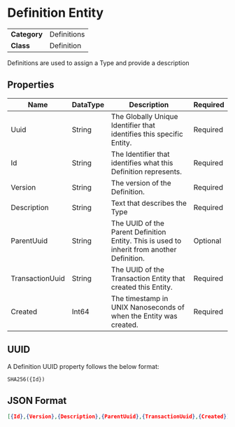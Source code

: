 # Definition Entity
<table>
    <tbody>
        <tr>
            <td class="row-header"><b>Category</b></td>
            <td>Definitions</td>
        </tr>
        <tr>
            <td class="row-header"><b>Class</b></td>
            <td>Definition</td>
        </tr>
    </tbody>
</table>

Definitions are used to assign a Type and provide a description


## Properties
<table style="width: 100%;">
    <thead>
        <tr>
            <th>Name</th>
            <th>DataType</th>
            <th>Description</th>
            <th>Required</th>
        </tr>
    </thead>
    <tbody>
        <tr>
            <td>Uuid</td>
            <td>String</td>
            <td>The Globally Unique Identifier that identifies this specific Entity.</td>
            <td>Required</td>
        </tr>
        <tr>
            <td>Id</td>
            <td>String</td>
            <td>The Identifier that identifies what this Definition represents.</td>
            <td>Required</td>
        </tr>
        <tr>
            <td>Version</td>
            <td>String</td>
            <td>The version of the Definition.</td>
            <td>Required</td>
        </tr>
        <tr>
            <td>Description</td>
            <td>String</td>
            <td>Text that describes the Type</td>
            <td>Required</td>
        </tr>
        <tr>
            <td>ParentUuid</td>
            <td>String</td>
            <td>The UUID of the Parent Definition Entity. This is used to inherit from another Definition.</td>
            <td>Optional</td>
        </tr>
        <tr>
            <td>TransactionUuid</td>
            <td>String</td>
            <td>The UUID of the Transaction Entity that created this Entity.</td>
            <td>Required</td>
        </tr>
        <tr>
            <td>Created</td>
            <td>Int64</td>
            <td>The timestamp in UNIX Nanoseconds of when the Entity was created.</td>
            <td>Required</td>
        </tr>
    </tbody>
</table>

## UUID
A Definition UUID property follows the below format:
```
SHA256({Id})
```

## JSON Format
```json
[{Id},{Version},{Description},{ParentUuid},{TransactionUuid},{Created}]
```